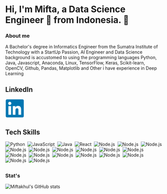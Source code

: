 # Hi, I'm Mifta, a Data Science Engineer 🚀 from Indonesia. 👋

<!-- ## -->

### About me

<!-- #### #Pythonista -->
<!-- - 🔭 I’m currently working on ... -->
<!-- - 👯 I’m looking to collaborate on github -->
<!-- -  I’m currently learning artificial intelligence and fullstack data science
-  I’m looking for help with github stackoverflow and google
-  Ask me about coders, data science and future
-  How to reach me: can email me or dm me on instagram account https://www.instagram.com/amift_/
-  Pronouns: phoneix
-  Fun fact: funny, smart, good personality, out of the box, photography, travelling -->
A Bachelor's degree in Informatics Engineer from the Sumatra Institute of Technology with a StartUp Passion, AI Engineer and Data Science background is accustomed to using the programming languages Python, Java, Javascript, Anaconda, Linux, TensorFlow, Keras, Scikit-learn, OpenCV, Github, Pandas, Matplotlib and Other i have experience in Deep Learning

## LinkedIn &nbsp;

<a href="https://www.linkedin.com/in/miftakhulaziz03/" target="_blank"> <img src="https://raw.githubusercontent.com/devicons/devicon/master/icons/linkedin/linkedin-original.svg" alt="linkedin" width="60" height="60"/></a>

<!-- 🚀 Let me introduce myself, Currently a graduate of Computer Science from the Sumatra Institute of Technology with a data science background is accustomed to using the programming languages Python, Java, Javascript, Anaconda, Linux, TensorFlow, Keras, Scikit-learn, OpenCV, Github, Pandas, Matplotlib. -->

<!-- ### Linkedin : <br> <br>
<a href="https://www.linkedin.com/in/miftakhulaziz03/" target="_blank"> <img src="https://raw.githubusercontent.com/devicons/devicon/master/icons/linkedin/linkedin-original.svg" alt="linkedin" width="60" height="60"/></a> &nbsp; -->
<!-- <a href="https://github.com/miftakhulaziz03" target="_blank"> <img src="https://raw.githubusercontent.com/devicons/devicon/master/icons//github/github-original-wordmark.svg" alt="github" width="60" height="60"/></a>
 -->

## 


## Tech Skills
<!-- 
###### TensorFlow | Keras | Pandas | Numpy | Scikit-Learn | Scipy | Elastic Search | Apache Spark |
###### Anaconda | Jupyter-Lab | OpenCV | Matplotlib | Seaborn | Plotly | Kibana | Python | Go
 -->
![Python](https://img.shields.io/badge/-Python-05122A?style=flat&logo=python)&nbsp;
![JavaScript](https://img.shields.io/badge/-JavaScript-05122A?style=flat&logo=javascript)&nbsp;
![Java](https://img.shields.io/badge/-Java-05122A?style=flat&logo=java)&nbsp;
![React](https://img.shields.io/badge/-React-05122A?style=flat&logo=react)&nbsp;
![Node.js](https://img.shields.io/badge/-Node.js-05122A?style=flat&logo=node.js)&nbsp;
![Node.js](https://img.shields.io/badge/-Anaconda-05122A?style=flat&logo=anaconda)&nbsp;
![Node.js](https://img.shields.io/badge/-TensorFlow-05122A?style=flat&logo=tensorflow)&nbsp;
![Node.js](https://img.shields.io/badge/-Keras-05122A?style=flat&logo=keras)&nbsp;
![Node.js](https://img.shields.io/badge/-Golang-05122A?style=flat&logo=go)&nbsp;
![Node.js](https://img.shields.io/badge/-Pandas-05122A?style=flat&logo=pandas)&nbsp;
 ![Node.js](https://img.shields.io/badge/-ElasticSearch-05122A?style=flat&logo=elastic)&nbsp;
 ![Node.js](https://img.shields.io/badge/-Kibana-05122A?style=flat&logo=kibana)&nbsp;
 ![Node.js](https://img.shields.io/badge/-ScikitLearn-05122A?style=flat&logo=scikitlearn)&nbsp;
 ![Node.js](https://img.shields.io/badge/-Numpy-05122A?style=flat&logo=numpy)&nbsp;
![Node.js](https://img.shields.io/badge/-OpenCV-05122A?style=flat&logo=opencv)&nbsp;
![Node.js](https://img.shields.io/badge/-SpringBoot-05122A?style=flat&logo=springboot)&nbsp;
![Node.js](https://img.shields.io/badge/-MongoDB-05122A?style=flat&logo=mongodb)&nbsp;
![Node.js](https://img.shields.io/badge/-MySQL-05122A?style=flat&logo=mysql)&nbsp;
![Node.js](https://img.shields.io/badge/-VSCode-05122A?style=flat&logo=visualstudiocode)&nbsp;
![Node.js](https://img.shields.io/badge/-Swagger-05122A?style=flat&logo=swagger)&nbsp;
![Node.js](https://img.shields.io/badge/-GitHub-05122A?style=flat&logo=github)&nbsp;
<!-- #### Programming -->

<!-- <br>
<p align="left">
<a href="#" target="_blank"> <img src="https://raw.githubusercontent.com/devicons/devicon/master/icons/python/python-original.svg" alt="python" width="40" height="40"/></a> &nbsp;
<a href="#" target="_blank"> <img src="https://raw.githubusercontent.com/xtenzQ/xtenzQ/master/icons/tensorflow.svg" alt="python" width="40" height="40"/></a> &nbsp; -->
<!-- <a href="#" target="_blank"> <img src="https://raw.githubusercontent.com/devicons/devicon/master/icons/jupyter/jupyter-original-wordmark.svg" alt="jupyter" width="60" height="60"/></a> &nbsp; -->
<!-- <a href="#" target="_blank"> <img src="https://raw.githubusercontent.com/devicons/devicon/master/icons/javascript/javascript-original.svg" alt="javascript" width="40" height="40"/></a> &nbsp;
<a href="#" target="_blank"> <img src="https://raw.githubusercontent.com/devicons/devicon/master/icons/java/java-original.svg" alt="java" width="40" height="40"/></a> &nbsp;
<a href="#" target="_blank"> <img src="https://raw.githubusercontent.com/devicons/devicon/master/icons/go/go-original.svg" alt="java" width="40" height="40"/></a> &nbsp; -->
<!-- <a href="#" target="_blank"> <img src="https://www.vectorlogo.zone/logos/dartlang/dartlang-icon.svg" alt="dart" width="60" height="60"/> </a> &nbsp;
<a href="#" target="_blank"> <img src="https://reactnative.dev/img/header_logo.svg" alt="reactnative" width="60" height="60"/> </a> &nbsp;
<a href="#" target="_blank"> <img src="https://www.vectorlogo.zone/logos/flutterio/flutterio-icon.svg" alt="flutter" width="60" height="60"/> </a> &nbsp;
<a href="#" target="_blank"> <img src="https://raw.githubusercontent.com/devicons/devicon/master/icons/nodejs/nodejs-original-wordmark.svg" alt="nodejs" width="60" height="60"/> </a> &nbsp;
<a href="#" target="_blank"> <img src="https://raw.githubusercontent.com/devicons/devicon/master/icons/express/express-original-wordmark.svg" alt="express" width="60" height="60"/> </a> &nbsp;
<a href="#" target="_blank"> <img src="https://raw.githubusercontent.com/devicons/devicon/master/icons/mongodb/mongodb-original-wordmark.svg" alt="mongodb" width="60" height="60"/> </a> &nbsp;
<a href="#" target="_blank"> <img src="https://raw.githubusercontent.com/devicons/devicon/master/icons/redux/redux-original.svg" alt="redux" width="60" height="60"/> </a> &nbsp;
<a href="#" target="_blank"> <img src="https://www.vectorlogo.zone/logos/getpostman/getpostman-icon.svg" alt="postman" width="60" height="60"/> </a> &nbsp; -->
</p>

<!--
#### Frameworks
```
Node Js | Django | Flask
```
-->
## 

### Stat's

<p align="left">

<!-- https://github-readme-stats-eight-theta.vercel.app/api?username=miftakhulaziz03&show_icons=true&theme=algolia&include_all_commits=true&count_private=true> -->
![Miftakhul's GitHub stats](https://github-readme-stats-eight-theta.vercel.app/api?username=miftakhulaziz03&show_icons=true&theme=white&include_all_commits=true&count_private=true)
 
<!-- ![Miftakhul's GitHub stats](https://github-readme-stats.vercel.app/api?username=miftakhulaziz03&include_all_commits=true&count_private=true)

[![Top Langs](https://github-readme-stats.vercel.app/api/top-langs/?username=miftakhulaziz03&layout=compact)](https://github.com/miftakhulaziz03/) -->

<!--
 [![willianrod's wakatime stats](https://github-readme-stats.vercel.app/api/wakatime?username=willianrod)](https://github.com/anuraghazra/github-readme-stats)
<img height="auto" float="right" src="https://github-readme-stats-eight-theta.vercel.app/api/top-langs/?username=miftakhulaziz03&layout=compact&langs_count=8&theme=algolia"/>
-->
</p>
<!--
**mift019/mift019** is a ✨ _special_ ✨ repository because its `README.md` (this file) appears on your GitHub profile.

Here are some ideas to get you started:

- 🔭 I’m currently working on ...
- 🌱 I’m currently learning ...
- 👯 I’m looking to collaborate on ...
- 🤔 I’m looking for help with ...
- 💬 Ask me about ...
- 📫 How to reach me: ...
- 😄 Pronouns: ...
- ⚡ Fun fact: ...

-->
